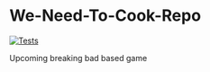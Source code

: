 # We-Need-To-Cook-Repo
[![Tests](https://github.com/PunchCakee/We-Need-To-Cook/actions/workflows/tests.yml/badge.svg?branch=main)](https://github.com/PunchCakee/We-Need-To-Cook/actions/workflows/tests.yml)

Upcoming breaking bad based game
